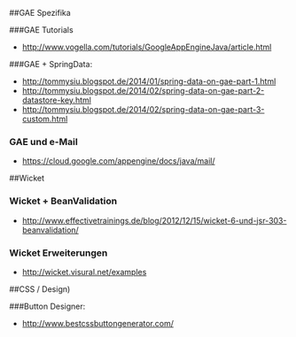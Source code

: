##GAE Spezifika

###GAE Tutorials
- http://www.vogella.com/tutorials/GoogleAppEngineJava/article.html

###GAE + SpringData:
- http://tommysiu.blogspot.de/2014/01/spring-data-on-gae-part-1.html
- http://tommysiu.blogspot.de/2014/02/spring-data-on-gae-part-2-datastore-key.html
- http://tommysiu.blogspot.de/2014/02/spring-data-on-gae-part-3-custom.html

### GAE und e-Mail
- https://cloud.google.com/appengine/docs/java/mail/



##Wicket
 
### Wicket + BeanValidation
- http://www.effectivetrainings.de/blog/2012/12/15/wicket-6-und-jsr-303-beanvalidation/ 

### Wicket Erweiterungen
- http://wicket.visural.net/examples



##CSS / Design)

###Button Designer:
- http://www.bestcssbuttongenerator.com/